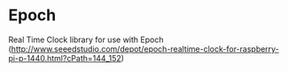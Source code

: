 Epoch
=====

Real Time Clock library for use with Epoch (http://www.seeedstudio.com/depot/epoch-realtime-clock-for-raspberry-pi-p-1440.html?cPath=144_152)

